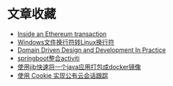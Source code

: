# 文章收藏
- [Inside an Ethereum transaction](https://medium.com/@codetractio/inside-an-ethereum-transaction-fa94ffca912f)
- [Windows文件换行符转Linux换行符](https://blog.csdn.net/cjf_iceking/article/details/47836201)
- [Domain Driven Design and Development In Practice
](https://www.infoq.com/articles/ddd-in-practice)
- [springboot整合activiti](http://spring.io/blog/2015/03/08/getting-started-with-activiti-and-spring-boot)
- [使用jib快速将一个java应用打包成docker镜像](https://jaxenter.com/jib-java-containerization-146647.html)
- [使用 Cookie 实现公有云会话跟踪](https://www.ibm.com/developerworks/cn/web/wa-session-tracking-using-cookies/index.html)